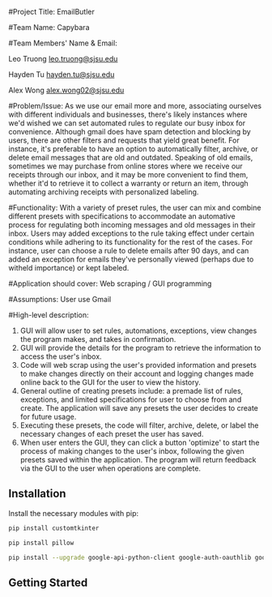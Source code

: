 #Project Title: EmailButler

#Team Name: Capybara

#Team Members' Name & Email:

Leo Truong leo.truong@sjsu.edu

Hayden Tu hayden.tu@sjsu.edu

Alex Wong alex.wong02@sjsu.edu

#Problem/Issue: As we use our email more and more, associating ourselves with different individuals and businesses, there's likely instances where we'd wished we can set automated rules to regulate our busy inbox for convenience. Although gmail does have spam detection and blocking by users, there are other filters and requests that yield great benefit. For instance, it's preferable to have an option to automatically filter, archive, or delete email messages that are old and outdated. Speaking of old emails, sometimes we may purchase from online stores where we receive our receipts through our inbox, and it may be more convenient to find them, whether it'd to retrieve it to collect a warranty or return an item, through automating archiving receipts with personalized labeling.

#Functionality: With a variety of preset rules, the user can mix and combine different presets with specifications to accommodate an automative process for regulating both incoming messages and old messages in their inbox. Users may added exceptions to the rule taking effect under certain conditions while adhering to its functionality for the rest of the cases. For instance, user can choose a rule to delete emails after 90 days, and can added an exception for emails they've personally viewed (perhaps due to witheld importance) or kept labeled.

#Application should cover: Web scraping / GUI programming

#Assumptions: User use Gmail

#High-level description:

1) GUI will allow user to set rules, automations, exceptions, view changes the program makes, and takes in confirmation.
2) GUI will provide the details for the program to retrieve the information to access the user's inbox.
3) Code will web scrap using the user's provided information and presets to make changes directly on their account and logging changes made online back to the GUI for the user to view the history.
4) General outline of creating presets include: a premade list of rules, exceptions, and limited specifications for user to choose from and create. The application will save any presets the user decides to create for future usage.
5) Executing these presets, the code will filter, archive, delete, or label the necessary changes of each preset the user has saved.
6) When user enters the GUI, they can click a button 'optimize' to start the process of making changes to the user's inbox, following the given presets saved within the application. The program will return feedback via the GUI to the user when operations are complete.

## Installation
Install the necessary modules with pip:
  ```sh
  pip install customtkinter
  ```
  ```sh
  pip install pillow
  ```
  ```sh
  pip install --upgrade google-api-python-client google-auth-oauthlib google-auth-httplib2
  ```

## Getting Started

